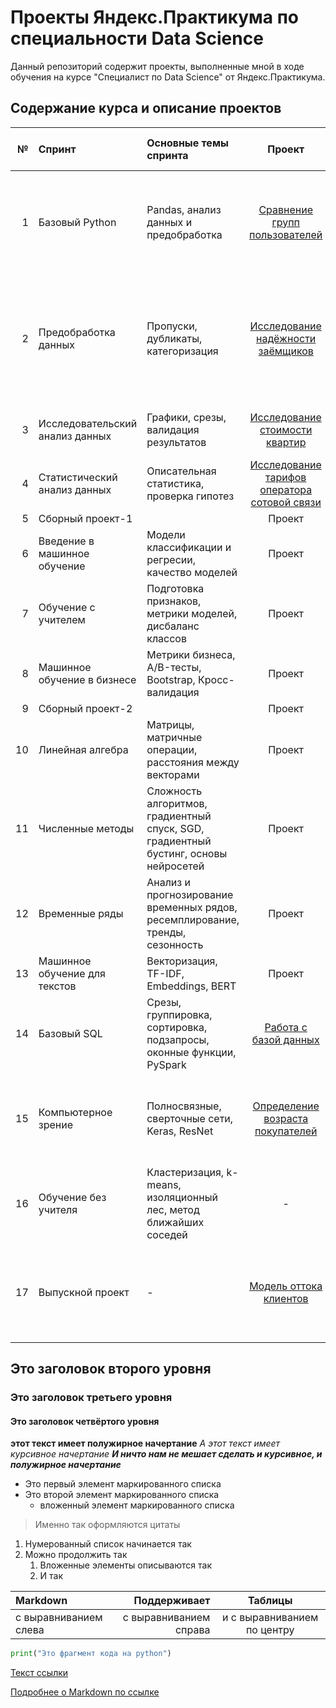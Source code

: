 # Проекты Яндекс.Практикума по специальности Data Science

Данный репозиторий содержит проекты, выполненные мной в ходе обучения на курсе "Специалист по Data Science" от Яндекс.Практикума.

## Содержание курса и описание проектов

|№ | Спринт | Основные темы спринта | Проект | Описание | Инструменты и навыки  проекта|
|-:| :-- |:-- | :--: | :--: | :--: |
|1|Базовый Python| Pandas, анализ данных и предобработка | [Сравнение групп пользователей](https://github.com/Vasekk/Yandex-Practicum/tree/main/1_User_groups_comparison)  | На данных об использовании музыкального стримингого сервиса сравнить поведение пользователей из разных городов  | `Python` `Pandas` `Предобработка данных`|
|2|Предобработка данных| Пропуски, дубликаты, категоризация | [Исследование надёжности заёмщиков](https://github.com/Vasekk/Yandex-Practicum/tree/main/2_Borrower_reliability_research)  | Исследовать влияние характеристик заемщика (пол, возраст, семейное положение, количество детей и др.) на наличие задолженности по кредиту  | `Python` `Pandas` `pymystem3` `Предобработка данных` `Лемматизация`|
|3| Исследовательский анализ данных | Графики, срезы, валидация результатов | [Исследование стоимости квартир](https://github.com/Vasekk/Yandex-Practicum/tree/main/3_Apartment_price_research) | Определение факторов, влияющих на стоимость квартир |  `Python` `Pandas` `seaborn`|
|4| Статистический анализ данных | Описательная статистика, проверка гипотез | [Исследование тарифов оператора сотовой связи](https://github.com/Vasekk/Yandex-Practicum/tree/main/4_Mobile_tariff_research) | Анализ и рекомендация тарифов оператора связи | `Python` `Pandas` `numpy` `scipy` `Статистические гипотезы`|
|5| Сборный проект-1 |   |Проект |Описание |Стек |
|6| Введение в машинное обучение |Модели классификации и регресии, качество моделей| Проект | Описание | Стек |
|7| Обучение с учителем |Подготовка признаков, метрики моделей, дисбаланс классов| Проект | Описание | Стек |
|8| Машинное обучение в бизнесе |Метрики бизнеса,  A/B-тесты, Bootstrap, Кросс-валидация| Проект | Описание | Стек |
|9| Сборный проект-2 || Проект | Описание | Стек |
|10| Линейная алгебра |Матрицы, матричные операции, расстояния между векторами| Проект | Описание | Стек |
|11| Численные методы |Сложность алгоритмов, градиентный спуск, SGD, градиентный бустинг, основы нейросетей| Проект | Описание | Стек |
|12| Временные ряды | Анализ и прогнозирование временных рядов, ресемплирование, тренды, сезонность  | Проект | Описание | Стек |
|13| Машинное обучение для текстов | Векторизация, TF-IDF, Embeddings, BERT| Проект | Описание | Стек |
|14| Базовый SQL | Срезы, группировка, сортировка, подзапросы, оконные функции, PySpark  | [Работа с базой данных](https://github.com/Vasekk/Yandex-Practicum/tree/main/14_SQL) | SQL запросы | `SQL` `срезы` `группировка` `сортировка` `подзапросы`|
|15| Компьютерное зрение |Полносвязные, сверточные сети, Keras, ResNet| [Определение возраста покупателей](https://github.com/Vasekk/Yandex-Practicum/tree/main/15_Buyers_age_CV) | Разработать систему компьютерного зрения для определения возраста покупателей | `tensorflow` `Keras` `ResNet` `matplotlib` |
|16| Обучение без учителя | Кластеризация, k-means, изоляционный лес, метод ближайших соседей | - | - | - |
|17| Выпускной проект| - | [Модель оттока клиентов](https://github.com/Vasekk/Yandex-Practicum/tree/main/16_Telecom_user_churn) | Разработать модель предсказывающую отток клиентов оператора связи | `pandas` `numpy` `seaborn` `matplotlib` `optuna` `sklearn` `lightgbm` `catboost` `imblearn` `features selection`|


## Это заголовок второго уровня
### Это заголовок третьего уровня
#### Это заголовок четвёртого уровня
**этот текст имеет полужирное начертание**
*А этот текст имеет курсивное начертание*
***И ничто нам не мешает сделать и курсивное, и полужирное начертание***
- Это первый элемент маркированного списка
- Это второй элемент маркированного списка
    - вложенный элемент маркированного списка
> Именно так оформляются цитаты
1. Нумерованный список начинается так
2. Можно продолжить так
    1. Вложенные элементы описываются так
    2. И так

| Markdown | Поддерживает | Таблицы |
| :-- | --: |:--:|
| с выравниванием слева | с выравниванием справа | и с выравниванием по центру |

```python
print("Это фрагмент кода на python")
```
[Текст ссылки](адрес://ссылки.здесь "Заголовок ссылки")

[Подробнее о Markdown по ссылке](https://daringfireball.net/projects/markdown/)
